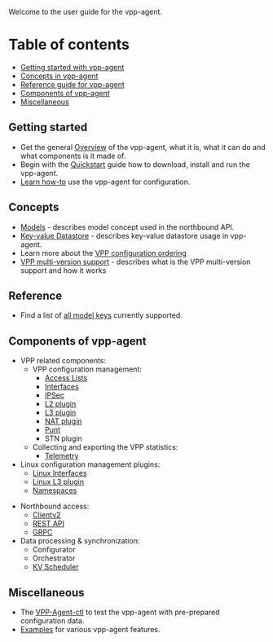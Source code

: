 Welcome to the user guide for the vpp-agent.

# Table of contents
- [Getting started with vpp-agent](#getting-started)
- [Concepts in vpp-agent](#concepts)
- [Reference guide for vpp-agent](#reference)
- [Components of vpp-agent](#components)
- [Miscellaneous](#miscellaneous)

<a name="getting-started"></a>
## Getting started
- Get the general [Overview](../articles/Overview) of the vpp-agent, what it is, what it can do and what components is it made of.
- Begin with the [Quickstart](../articles/Quickstart) guide how to download, install and run the vpp-agent. 
- [Learn how-to](Learn-how-to) use the vpp-agent for configuration.

<a name="concepts"></a>
## Concepts
- [Models](Models) - describes model concept used in the northbound API.
- [Key-value Datastore](KV-Store) - describes key-value datastore usage in vpp-agent.
- Learn more about the [VPP configuration ordering](VPP-conf-order) 
- [VPP multi-version support](VPP-multiversion) - describes what is the VPP multi-version support and how it works

<a name="reference"></a>
## Reference
- Find a list of [all model keys](KeyOverview) currently supported.

<a name="components"></a>
## Components of vpp-agent
- VPP related components:
  * VPP configuration management:
    * [Access Lists](../articles/ACL-plugin)
    * [Interfaces](../articles/VPP-Interface-plugin)
    * [IPSec](../articles/IPSec-plugin)
    * [L2 plugin](../articles/L2-plugin)
    * [L3 plugin](../articles/L3-plugin)
    * [NAT plugin](../articles/NAT-plugin)
    * [Punt](../articles/Punt-plugin)
    * STN plugin
  * Collecting and exporting the VPP statistics:
    - [Telemetry](../articles/Telemetry)
- Linux configuration management plugins:
  * [Linux Interfaces](../articles/Linux-Interface-plugin)
  * [Linux L3 plugin](../articles/Linux-L3)
  * [Namespaces](../articles/Namespace-plugin)
* Northbound access:
  - [Clientv2](../articles/Clientv2)
  - [REST API](../articles/REST)
  - [GRPC](../articles/GRPC)
* Data processing & synchronization:
  - Configurator  
  - Orchestrator
  - [KV Scheduler](../articles/KVScheduler)

<a name="miscellaneous"></a>
## Miscellaneous
- The [VPP-Agent-ctl](https://github.com/ligato/vpp-agent/blob/master/cmd/vpp-agent-ctl/README.md) to test the vpp-agent with pre-prepared configuration data.
- [Examples](https://github.com/ligato/vpp-agent/blob/master/examples/README.md) for various vpp-agent features.        